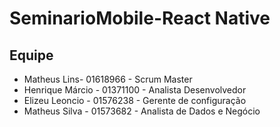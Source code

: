 # SeminarioMobile-React Native

## Equipe 
* Matheus Lins- 01618966 - Scrum Master
* Henrique Márcio - 01371100 - Analista Desenvolvedor 
* Elizeu Leoncio - 01576238 - Gerente de configuração
* Matheus Silva - 01573682 - Analista de Dados e Negócio



